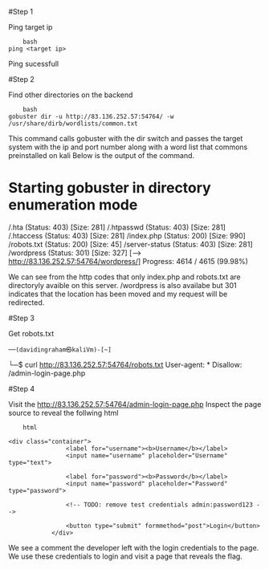 #Step 1


Ping target ip
```
	bash
ping <target ip>
```

Ping sucessfull

#Step 2

Find other directories on the backend

```
	bash 
gobuster dir -u http://83.136.252.57:54764/ -w /usr/share/dirb/wordlists/common.txt
```

This command calls gobuster with the dir switch and passes the target system with the ip and port number along with a word list that commons preinstalled on kali 
Below is the output of the command.

Starting gobuster in directory enumeration mode
===============================================================
/.hta                 (Status: 403) [Size: 281]
/.htpasswd            (Status: 403) [Size: 281]
/.htaccess            (Status: 403) [Size: 281]
/index.php            (Status: 200) [Size: 990]
/robots.txt           (Status: 200) [Size: 45]
/server-status        (Status: 403) [Size: 281]
/wordpress            (Status: 301) [Size: 327] [--> http://83.136.252.57:54764/wordpress/]
Progress: 4614 / 4615 (99.98%)


We can see from the http codes that only index.php and robots.txt are directoryly avaible on this server. /wordpress is also availabe but 301 indicates that the location has been moved and my request will be redirected.


#Step 3

Get robots.txt 

	──(davidingraham㉿kaliVm)-[~]
└─$ curl http://83.136.252.57:54764/robots.txt
User-agent: *
Disallow: /admin-login-page.php

#Step 4

Visit the http://83.136.252.57:54764/admin-login-page.php
Inspect the page source to reveal the follwing html

```
	html

<div class="container">
                <label for="username"><b>Username</b></label>
                <input name="username" placeholder="Username" type="text">

                <label for="password"><b>Password</b></label>
                <input name="password" placeholder="Password" type="password">

                <!-- TODO: remove test credentials admin:password123 -->

                <button type="submit" formmethod="post">Login</button>
            </div>
```



We see a comment the developer left with the login credentials to the page. We use these credentials to login and visit a page that reveals the flag.                                                                                        
